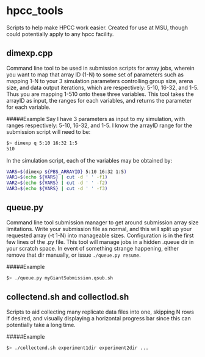 # hpcc_tools
Scripts to help make HPCC work easier. Created for use at MSU, though could potentially apply to any hpcc facility.


dimexp.cpp
---------
Command line tool to be used in submission scripts for array jobs, wherein you want to map that array ID (1-N) to some set of parameters such as mapping 1-N to your 3 simulation parameters controlling group size, arena size, and data output iterations, which are respectively: 5-10, 16-32, and 1-5. Thus you are mapping 1-510 onto these three variables. This tool takes the arrayID as input, the ranges for each variables, and returns the parameter for each variable.

#####Example
Say I have 3 parameters as input to my simulation, with ranges respectively: 5-10, 16-32, and 1-5. I know the arrayID range for the submission script will need to be:

```bash
$> dimexp q 5:10 16:32 1:5
510
```

In the simulation script, each of the variables may be obtained by:

```bash
VARS=$(dimexp ${PBS_ARRAYID} 5:10 16:32 1:5)
VAR1=$(echo ${VARS} | cut -d ' ' -f1)
VAR2=$(echo ${VARS} | cut -d ' ' -f2)
VAR3=$(echo ${VARS} | cut -d ' ' -f3)
```

queue.py
--------
Command line tool submission manager to get around submission array size limitations. Write your submission file as normal, and this will split up your requested array (-t 1-N) into manageable sizes. Configuration is in the first few lines of the .py file. This tool will manage jobs in a hidden .queue dir in your scratch space. In event of something strange happening, either remove that dir manually, or issue `./queue.py resume`.

#####Example
```bash
$> ./queue.py myGiantSubmission.qsub.sh
```


collectend.sh and collectlod.sh
---------------------------------
Scripts to aid collecting many replicate data files into one, skipping N rows if desired, and visually displaying a horizontal progress bar since this can potentially take a long time.

#####Example
```bash
$> ./collectend.sh experiment1dir experiment2dir ...
```
